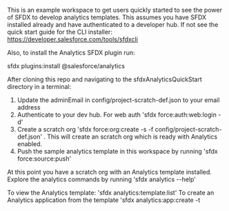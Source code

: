 This is an example workspace to get users quickly started to see the power of SFDX to develop analytics templates.  This assumes you have SFDX installed already and have authenticated to a developer hub.  If not see the quick start guide for the CLI installer:  https://developer.salesforce.com/tools/sfdxcli 

Also, to install the Analytics SFDX plugin run:

sfdx plugins:install @salesforce/analytics

After cloning this repo and navigating to the sfdxAnalyticsQuickStart directory in a terminal:

1.  Update the adminEmail in config/project-scratch-def.json to your email address
2.  Authenticate to your dev hub.  For web auth 'sfdx force:auth:web:login -d'
3.  Create a scratch org 'sfdx force:org:create -s -f config/project-scratch-def.json' .  This will create an scratch org which is ready with Analytics enabled.
4.  Push the sample analytics template in this workspace by running 'sfdx force:source:push'

At this point you have a scratch org with an Analytics template installed.  Explore the analytics commands by running 'sfdx analytics --help'

To view the Analytics template:
'sfdx analytics:template:list'
To create an Analytics application from the template
'sfdx analytics:app:create -t <templateid>


